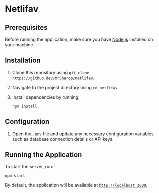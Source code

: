 # Netlifav 

## Prerequisites

Before running the application, make sure you have [Node.js](https://nodejs.org) installed on your machine.

## Installation

1. Clone this repository using `git clone https://github.dev/MrSharpp/netlifav`.
2. Navigate to the project directory using `cd netlifav`.

3. Install dependencies by running:
   ```
   npm install
   ```

## Configuration

1. Open the `.env` file and update any necessary configuration variables such as database connection details or API keys.

## Running the Application

To start the server, run:

```
npm start
```

By default, the application will be available at [`http://localhost:3000`](http://localhost:3000).

